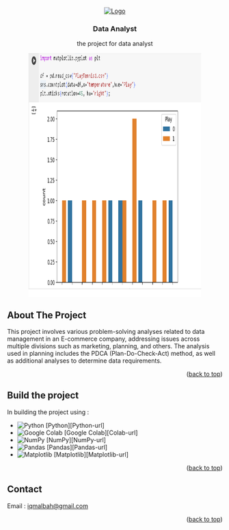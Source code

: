 <!-- Improved compatibility of back to top link: See: https://github.com/othneildrew/Best-README-Template/pull/73 -->

<a id="readme-top"></a>

<!--
*** Thanks for checking out the Best-README-Template. If you have a suggestion
*** that would make this better, please fork the repo and create a pull request
*** or simply open an issue with the tag "enhancement".
*** Don't forget to give the project a star!
*** Thanks again! Now go create something AMAZING! :D
-->

<!-- PROJECT SHIELDS -->
<!--
*** I'm using markdown "reference style" links for readability.
*** Reference links are enclosed in brackets [ ] instead of parentheses ( ).
*** See the bottom of this document for the declaration of the reference variables
*** for contributors-url, forks-url, etc. This is an optional, concise syntax you may use.
*** https://www.markdownguide.org/basic-syntax/#reference-style-links
-->

<!-- PROJECT LOGO -->
<br />
<div align="center">
  <a href="https://github.com/othneildrew/Best-README-Template">
    <img src="images/logo.png" alt="Logo" width="80" height="80">
  </a>

  <h3 align="center">Data Analyst</h3>

  <p align="center">
    the project for data analyst
   
  </p>
</div>

<div id="carousel-container" style="width: 80%; max-width: 600px; overflow: hidden; position: relative; margin: auto;">
    <div id="carousel" style="display: flex; transition: transform 0.5s ease-in-out;">
        <img src="picture/py4 (1).png" style="width: 100%; height: auto;">
        <img src="picture/Analyst plan case use metodelogy PDCA _page-0002.jpg" style="width: 100%; height: auto;">
        <img src="picture/Data Requirements Analysis_page-0002.jpg" style="width: 100%; height: auto;">
    </div>
</div>

<!-- ABOUT THE PROJECT -->

## About The Project

This project involves various problem-solving analyses related to data management in an E-commerce company, addressing issues across multiple divisions such as marketing, planning, and others. The analysis used in planning includes the PDCA (Plan-Do-Check-Act) method, as well as additional analyses to determine data requirements.

<p align="right">(<a href="#readme-top">back to top</a>)</p>

<!--  -->

## Build the project

In building the project using :

- <img src="https://www.python.org/static/community_logos/python-logo.png" alt="Python" width="100"> [Python][Python-url]
- <img src="https://upload.wikimedia.org/wikipedia/commons/d/d0/Google_Colaboratory_SVG_Logo.svg" alt="Google Colab" width="100"> [Google Colab][Colab-url]
- <img src="https://upload.wikimedia.org/wikipedia/commons/3/31/NumPy_logo_2020.svg" alt="NumPy" width="100"> [NumPy][NumPy-url]
- <img src="https://upload.wikimedia.org/wikipedia/commons/e/ed/Pandas_logo.svg" alt="Pandas" width="100"> [Pandas][Pandas-url]
- <img src="https://matplotlib.org/stable/_static/logo2_compressed.svg" alt="Matplotlib" width="100"> [Matplotlib][Matplotlib-url]

<p align="right">(<a href="#readme-top">back to top</a>)</p>

<!-- CONTACT -->

## Contact

Email : iqmalbah@gmail.com

<p align="right">(<a href="#readme-top">back to top</a>)</p>
